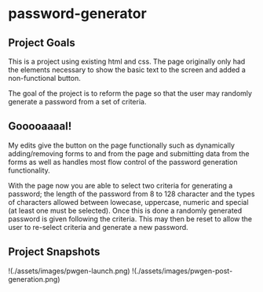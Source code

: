 # password-generator

## Project Goals

This is a project using existing html and css. The page originally only had the elements necessary to show the basic text to the screen and added a non-functional button.

The goal of the project is to reform the page so that the user may randomly generate a password from a set of criteria.

## Gooooaaaal!

My edits give the button on the page functionally such as dynamically adding/removing forms to and from the page and submitting data from the forms as well as handles most flow control of the password generation functionality.

With the page now you are able to select two criteria for generating a password; the length of the password from 8 to 128 character and the types of characters allowed between lowecase, uppercase, numeric and special (at least one must be selected). Once this is done a randomly generated password is given following the criteria. This may then be reset to allow the user to re-select criteria and generate a new password.

## Project Snapshots

!(./assets/images/pwgen-launch.png)
!(./assets/images/pwgen-post-generation.png)

